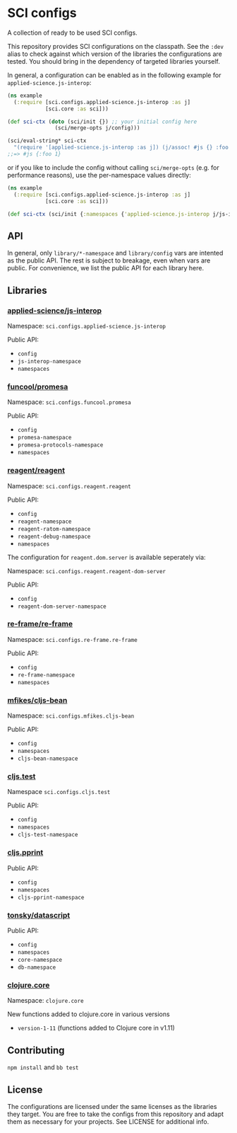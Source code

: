 # SCI configs

A collection of ready to be used SCI configs.

This repository provides SCI configurations on the classpath. See the `:dev`
alias to check against which version of the libraries the configurations are
tested. You should bring in the dependency of targeted libraries yourself.

In general, a configuration can be enabled as in the following example for `applied-science.js-interop`:

``` clojure
(ns example
  (:require [sci.configs.applied-science.js-interop :as j]
            [sci.core :as sci]))

(def sci-ctx (doto (sci/init {}) ;; your initial config here
               (sci/merge-opts j/config)))

(sci/eval-string* sci-ctx
  "(require '[applied-science.js-interop :as j]) (j/assoc! #js {} :foo 1)")
;;=> #js {:foo 1}
```

or if you like to include the config without calling `sci/merge-opts` (e.g. for
performance reasons), use the per-namespace values directly:

``` clojure
(ns example
  (:require [sci.configs.applied-science.js-interop :as j]
            [sci.core :as sci]))

(def sci-ctx (sci/init {:namespaces {'applied-science.js-interop j/js-interop-namespace}}))
```

## API

In general, only `library/*-namespace` and `library/config` vars are intented as the
public API. The rest is subject to breakage, even when vars are public. For
convenience, we list the public API for each library here.

## Libraries

### [applied-science/js-interop](https://github.com/applied-science/js-interop)

Namespace: `sci.configs.applied-science.js-interop`

Public API:

- `config`
- `js-interop-namespace`
- `namespaces`

### [funcool/promesa](https://github.com/funcool/promesa)

Namespace: `sci.configs.funcool.promesa`

Public API:

- `config`
- `promesa-namespace`
- `promesa-protocols-namespace`
- `namespaces`

### [reagent/reagent](https://github.com/reagent-project/reagent)

Namespace: `sci.configs.reagent.reagent`

Public API:

- `config`
- `reagent-namespace`
- `reagent-ratom-namespace`
- `reagent-debug-namespace`
- `namespaces`

The configuration for `reagent.dom.server` is available seperately via:

Namespace: `sci.configs.reagent.reagent-dom-server`

Public API:

- `config`
- `reagent-dom-server-namespace`

### [re-frame/re-frame](https://github.com/day8/re-frame)

Namespace: `sci.configs.re-frame.re-frame`

Public API:

- `config`
- `re-frame-namespace`
- `namespaces`

### [mfikes/cljs-bean](https://github.com/mfikes/cljs-bean)

Namespace: `sci.configs.mfikes.cljs-bean`

Public API:

- `config`
- `namespaces`
- `cljs-bean-namespace`

### [cljs.test](https://cljs.github.io/api/cljs.test/)

Namespace `sci.configs.cljs.test`

Public API:

- `config`
- `namespaces`
- `cljs-test-namespace`

### [cljs.pprint](https://cljs.github.io/api/cljs.pprint/)

Public API:

- `config`
- `namespaces`
- `cljs-pprint-namespace`

### [tonsky/datascript](https://github.com/tonsky/datascript)

Public API:

- `config`
- `namespaces`
- `core-namespace`
- `db-namespace`

### [clojure.core](https://github.com/clojure/clojure/blob/master/src/clj/clojure/core.clj)

Namespace: `clojure.core`

New functions added to clojure.core in various versions

- `version-1-11` (functions added to Clojure core in v1.11)

## Contributing

`npm install` and `bb test`

## License

The configurations are licensed under the same licenses as the libraries they
target. You are free to take the configs from this repository and adapt them as
necessary for your projects. See LICENSE for additional info.
